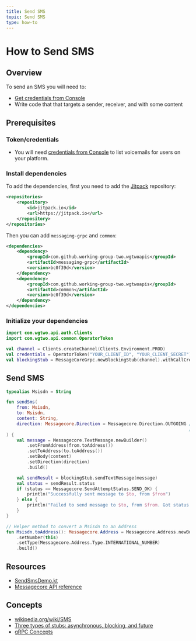 ```yaml
---
title: Send SMS
topic: Send SMS
type: how-to
---
```


# How to Send SMS

## Overview

To send an SMS you will need to:
* [Get credentials from Console](https://console.wgtwo.com/api-keys-redirect)
* Write code that that targets a sender, receiver, and with some content

## Prerequisites

### Token/credentials
* You will need [credentials from Console](https://console.wgtwo.com/api-keys-redirect) to list voicemails for users on your platform.

### Install dependencies

To add the dependencies, first you need to add the [Jitpack](https://jitpack.io) repository:
```xml
<repositories>
    <repository>
        <id>jitpack.io</id>
        <url>https://jitpack.io</url>
    </repository>
</repositories>
```

Then you can add `messaging-grpc` and `common`:

```xml
<dependencies>
    <dependency>
        <groupId>com.github.working-group-two.wgtwoapis</groupId>
        <artifactId>messaging-grpc</artifactId>
        <version>bc0f39d</version>
    </dependency>
    <dependency>
        <groupId>com.github.working-group-two.wgtwoapis</groupId>
        <artifactId>common</artifactId>
        <version>bc0f39d</version>
    </dependency>
</dependencies>
```

### Initialize your dependencies
```kotlin
import com.wgtwo.api.auth.Clients
import com.wgtwo.api.common.OperatorToken

val channel = Clients.createChannel(Clients.Environment.PROD)
val credentials = OperatorToken("YOUR_CLIENT_ID", "YOUR_CLIENT_SECRET")
val blockingStub = MessageCoreGrpc.newBlockingStub(channel).withCallCredentials(credentials)
```

## Send SMS
```kotlin
typealias Msisdn = String

fun sendSms(
    from: Msisdn,
    to: Msisdn,
    content: String,
    direction: Messagecore.Direction = Messagecore.Direction.OUTGOING // `OUTGOING` for sending from a subscriber
                                                                      // `INCOMING` to send directly to a subscriber, without anyone actually sending the SMS
) {
    val message = Messagecore.TextMessage.newBuilder()
        .setFromAddress(from.toAddress())
        .setToAddress(to.toAddress())
        .setBody(content)
        .setDirection(direction)
        .build()

    val sendResult = blockingStub.sendTextMessage(message)
    val status = sendResult.status
    if (status == Messagecore.SendAttemptStatus.SEND_OK) {
        println("Successfully sent message to $to, from $from")
    } else {
        println("Failed to send message to $to, from $from. Got status: $status. Description: ${sendResult.description}")
    }
}

// Helper method to convert a Msisdn to an Address
fun Msisdn.toAddress(): Messagecore.Address = Messagecore.Address.newBuilder()
    .setNumber(this)
    .setType(Messagecore.Address.Type.INTERNATIONAL_NUMBER)
    .build()
```

## Resources
* [SendSmsDemo.kt](https://github.com/working-group-two/wgtwo-kotlin-code-snippets/blob/master/src/main/kotlin/com/wgtwo/example/sendsms/SendSmsDemo.kt)
* [Messagecore API reference](https://github.com/working-group-two/wgtwoapis/blob/master/wgtwo/messaging/messagecore.proto)

## Concepts
* [wikipedia.org/wiki/SMS](https://en.wikipedia.org/wiki/SMS)
* [Three types of stubs: asynchronous, blocking, and future](https://grpc.io/docs/reference/java/generated-code/)
* [gRPC Concepts](https://grpc.io/docs/guides/concepts/)
